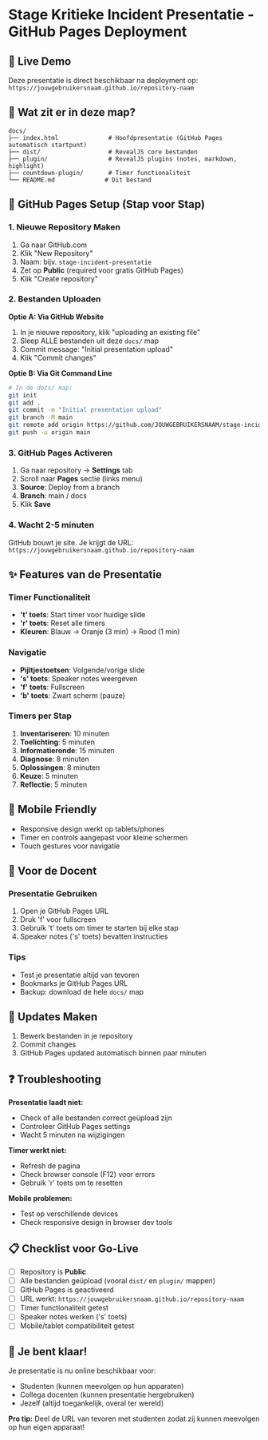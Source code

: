 # Stage Kritieke Incident Presentatie - GitHub Pages Deployment

## 🚀 Live Demo
Deze presentatie is direct beschikbaar na deployment op: `https://jouwgebruikersnaam.github.io/repository-naam`

## 📁 Wat zit er in deze map?

```
docs/
├── index.html              # Hoofdpresentatie (GitHub Pages automatisch startpunt)
├── dist/                   # RevealJS core bestanden
├── plugin/                 # RevealJS plugins (notes, markdown, highlight)
├── countdown-plugin/       # Timer functionaliteit
└── README.md              # Dit bestand
```

## 🔧 GitHub Pages Setup (Stap voor Stap)

### 1. Nieuwe Repository Maken
1. Ga naar GitHub.com
2. Klik "New Repository"
3. Naam: bijv. `stage-incident-presentatie`
4. Zet op **Public** (required voor gratis GitHub Pages)
5. Klik "Create repository"

### 2. Bestanden Uploaden

**Optie A: Via GitHub Website**
1. In je nieuwe repository, klik "uploading an existing file"
2. Sleep ALLE bestanden uit deze `docs/` map
3. Commit message: "Initial presentation upload"
4. Klik "Commit changes"

**Optie B: Via Git Command Line**
```bash
# In de docs/ map:
git init
git add .
git commit -m "Initial presentation upload"
git branch -M main
git remote add origin https://github.com/JOUWGEBRUIKERSNAAM/stage-incident-presentatie.git
git push -u origin main
```

### 3. GitHub Pages Activeren
1. Ga naar repository → **Settings** tab
2. Scroll naar **Pages** sectie (links menu)
3. **Source**: Deploy from a branch
4. **Branch**: main / docs
5. Klik **Save**

### 4. Wacht 2-5 minuten
GitHub bouwt je site. Je krijgt de URL: `https://jouwgebruikersnaam.github.io/repository-naam`

## ✨ Features van de Presentatie

### Timer Functionaliteit
- **'t' toets**: Start timer voor huidige slide
- **'r' toets**: Reset alle timers
- **Kleuren**: Blauw → Oranje (3 min) → Rood (1 min)

### Navigatie
- **Pijltjestoetsen**: Volgende/vorige slide
- **'s' toets**: Speaker notes weergeven
- **'f' toets**: Fullscreen
- **'b' toets**: Zwart scherm (pauze)

### Timers per Stap
1. **Inventariseren**: 10 minuten
2. **Toelichting**: 5 minuten
3. **Informatieronde**: 15 minuten
4. **Diagnose**: 8 minuten
5. **Oplossingen**: 8 minuten
6. **Keuze**: 5 minuten
7. **Reflectie**: 5 minuten

## 📱 Mobile Friendly
- Responsive design werkt op tablets/phones
- Timer en controls aangepast voor kleine schermen
- Touch gestures voor navigatie

## 🎯 Voor de Docent

### Presentatie Gebruiken
1. Open je GitHub Pages URL
2. Druk 'f' voor fullscreen
3. Gebruik 't' toets om timer te starten bij elke stap
4. Speaker notes ('s' toets) bevatten instructies

### Tips
- Test je presentatie altijd van tevoren
- Bookmarks je GitHub Pages URL
- Backup: download de hele `docs/` map

## 🔄 Updates Maken
1. Bewerk bestanden in je repository
2. Commit changes
3. GitHub Pages updated automatisch binnen paar minuten

## ❓ Troubleshooting

**Presentatie laadt niet:**
- Check of alle bestanden correct geüpload zijn
- Controleer GitHub Pages settings
- Wacht 5 minuten na wijzigingen

**Timer werkt niet:**
- Refresh de pagina
- Check browser console (F12) voor errors
- Gebruik 'r' toets om te resetten

**Mobile problemen:**
- Test op verschillende devices
- Check responsive design in browser dev tools

## 📋 Checklist voor Go-Live

- [ ] Repository is **Public**
- [ ] Alle bestanden geüpload (vooral `dist/` en `plugin/` mappen)
- [ ] GitHub Pages is geactiveerd
- [ ] URL werkt: `https://jouwgebruikersnaam.github.io/repository-naam`
- [ ] Timer functionaliteit getest
- [ ] Speaker notes werken ('s' toets)
- [ ] Mobile/tablet compatibiliteit getest

## 🎉 Je bent klaar!

Je presentatie is nu online beschikbaar voor:
- Studenten (kunnen meevolgen op hun apparaten)
- Collega docenten (kunnen presentatie hergebruiken)
- Jezelf (altijd toegankelijk, overal ter wereld)

**Pro tip:** Deel de URL van tevoren met studenten zodat zij kunnen meevolgen op hun eigen apparaat!